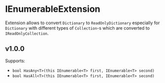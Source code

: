 ﻿# IEnumerableExtension

Extension allows to convert `Dictionary` to `ReadOnlyDictionary` especially for `Dictionary` with different types of `Collection`-s which are converted to `IReadOnlyCollection`.

## v1.0.0
Supports:
* `bool HasAny<T>(this IEnumerable<T> first, IEnumerable<T> second)`
* `bool HasAll<T>(this IEnumerable<T> first, IEnumerable<T> second)`

